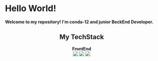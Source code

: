 
<h1>Hello World!</h1>
<p><b>Welcome to my repository! I'm conda-12 and junior BeckEnd Developer.</b></p>
<h2 align="center">My TechStack</h2>
<p align="center">
  <b>FrontEnd</b> </br>
  <img src="https://img.shields.io/badge/HTML5-E34F26?style=flat-square&logo=HTML5&logoColor=white"/></a>
  <img src="https://img.shields.io/badge/CSS3-1572B6?style=flat-square&logo=CSS3&logoColor=white"/></a>
  <img src="https://img.shields.io/badge/JavaScript-F7DF1E?style=flat-square&logo=JavaScript&logoColor=white"/></a>
</p>
